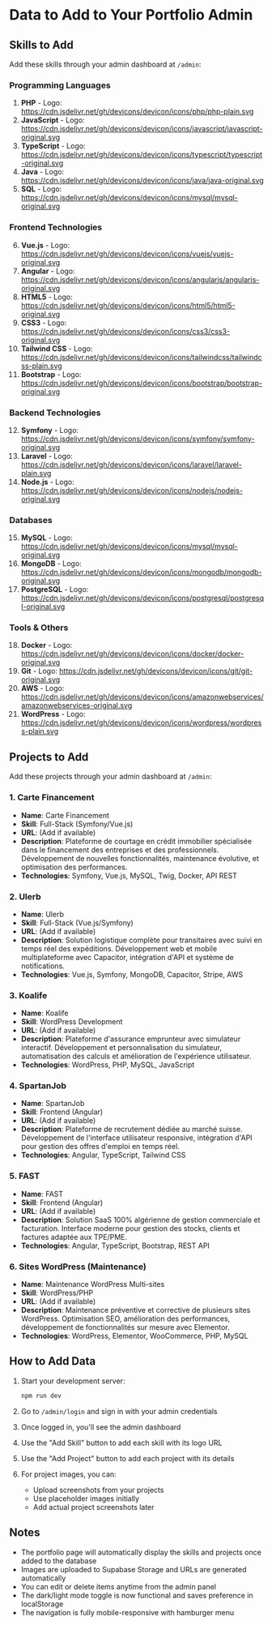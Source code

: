 # Data to Add to Your Portfolio Admin

## Skills to Add

Add these skills through your admin dashboard at `/admin`:

### Programming Languages
1. **PHP** - Logo: https://cdn.jsdelivr.net/gh/devicons/devicon/icons/php/php-plain.svg
2. **JavaScript** - Logo: https://cdn.jsdelivr.net/gh/devicons/devicon/icons/javascript/javascript-original.svg
3. **TypeScript** - Logo: https://cdn.jsdelivr.net/gh/devicons/devicon/icons/typescript/typescript-original.svg
4. **Java** - Logo: https://cdn.jsdelivr.net/gh/devicons/devicon/icons/java/java-original.svg
5. **SQL** - Logo: https://cdn.jsdelivr.net/gh/devicons/devicon/icons/mysql/mysql-original.svg

### Frontend Technologies
6. **Vue.js** - Logo: https://cdn.jsdelivr.net/gh/devicons/devicon/icons/vuejs/vuejs-original.svg
7. **Angular** - Logo: https://cdn.jsdelivr.net/gh/devicons/devicon/icons/angularjs/angularjs-original.svg
8. **HTML5** - Logo: https://cdn.jsdelivr.net/gh/devicons/devicon/icons/html5/html5-original.svg
9. **CSS3** - Logo: https://cdn.jsdelivr.net/gh/devicons/devicon/icons/css3/css3-original.svg
10. **Tailwind CSS** - Logo: https://cdn.jsdelivr.net/gh/devicons/devicon/icons/tailwindcss/tailwindcss-plain.svg
11. **Bootstrap** - Logo: https://cdn.jsdelivr.net/gh/devicons/devicon/icons/bootstrap/bootstrap-original.svg

### Backend Technologies
12. **Symfony** - Logo: https://cdn.jsdelivr.net/gh/devicons/devicon/icons/symfony/symfony-original.svg
13. **Laravel** - Logo: https://cdn.jsdelivr.net/gh/devicons/devicon/icons/laravel/laravel-plain.svg
14. **Node.js** - Logo: https://cdn.jsdelivr.net/gh/devicons/devicon/icons/nodejs/nodejs-original.svg

### Databases
15. **MySQL** - Logo: https://cdn.jsdelivr.net/gh/devicons/devicon/icons/mysql/mysql-original.svg
16. **MongoDB** - Logo: https://cdn.jsdelivr.net/gh/devicons/devicon/icons/mongodb/mongodb-original.svg
17. **PostgreSQL** - Logo: https://cdn.jsdelivr.net/gh/devicons/devicon/icons/postgresql/postgresql-original.svg

### Tools & Others
18. **Docker** - Logo: https://cdn.jsdelivr.net/gh/devicons/devicon/icons/docker/docker-original.svg
19. **Git** - Logo: https://cdn.jsdelivr.net/gh/devicons/devicon/icons/git/git-original.svg
20. **AWS** - Logo: https://cdn.jsdelivr.net/gh/devicons/devicon/icons/amazonwebservices/amazonwebservices-original.svg
21. **WordPress** - Logo: https://cdn.jsdelivr.net/gh/devicons/devicon/icons/wordpress/wordpress-plain.svg

## Projects to Add

Add these projects through your admin dashboard at `/admin`:

### 1. Carte Financement
- **Name**: Carte Financement
- **Skill**: Full-Stack (Symfony/Vue.js)
- **URL**: (Add if available)
- **Description**: Plateforme de courtage en crédit immobilier spécialisée dans le financement des entreprises et des professionnels. Développement de nouvelles fonctionnalités, maintenance évolutive, et optimisation des performances.
- **Technologies**: Symfony, Vue.js, MySQL, Twig, Docker, API REST

### 2. Ulerb
- **Name**: Ulerb
- **Skill**: Full-Stack (Vue.js/Symfony)
- **URL**: (Add if available)
- **Description**: Solution logistique complète pour transitaires avec suivi en temps réel des expéditions. Développement web et mobile multiplateforme avec Capacitor, intégration d'API et système de notifications.
- **Technologies**: Vue.js, Symfony, MongoDB, Capacitor, Stripe, AWS

### 3. Koalife
- **Name**: Koalife
- **Skill**: WordPress Development
- **URL**: (Add if available)
- **Description**: Plateforme d'assurance emprunteur avec simulateur interactif. Développement et personnalisation du simulateur, automatisation des calculs et amélioration de l'expérience utilisateur.
- **Technologies**: WordPress, PHP, MySQL, JavaScript

### 4. SpartanJob
- **Name**: SpartanJob
- **Skill**: Frontend (Angular)
- **URL**: (Add if available)
- **Description**: Plateforme de recrutement dédiée au marché suisse. Développement de l'interface utilisateur responsive, intégration d'API pour gestion des offres d'emploi en temps réel.
- **Technologies**: Angular, TypeScript, Tailwind CSS

### 5. FAST
- **Name**: FAST
- **Skill**: Frontend (Angular)
- **URL**: (Add if available)
- **Description**: Solution SaaS 100% algérienne de gestion commerciale et facturation. Interface moderne pour gestion des stocks, clients et factures adaptée aux TPE/PME.
- **Technologies**: Angular, TypeScript, Bootstrap, REST API

### 6. Sites WordPress (Maintenance)
- **Name**: Maintenance WordPress Multi-sites
- **Skill**: WordPress/PHP
- **URL**: (Add if available)
- **Description**: Maintenance préventive et corrective de plusieurs sites WordPress. Optimisation SEO, amélioration des performances, développement de fonctionnalités sur mesure avec Elementor.
- **Technologies**: WordPress, Elementor, WooCommerce, PHP, MySQL

## How to Add Data

1. Start your development server:
   ```bash
   npm run dev
   ```

2. Go to `/admin/login` and sign in with your admin credentials

3. Once logged in, you'll see the admin dashboard

4. Use the "Add Skill" button to add each skill with its logo URL

5. Use the "Add Project" button to add each project with its details

6. For project images, you can:
   - Upload screenshots from your projects
   - Use placeholder images initially
   - Add actual project screenshots later

## Notes

- The portfolio page will automatically display the skills and projects once added to the database
- Images are uploaded to Supabase Storage and URLs are generated automatically
- You can edit or delete items anytime from the admin panel
- The dark/light mode toggle is now functional and saves preference in localStorage
- The navigation is fully mobile-responsive with hamburger menu